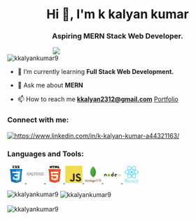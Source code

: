 <h1 align="center">Hi 👋, I'm k kalyan kumar</h1>
<h3 align="center">Aspiring MERN Stack Web Developer.</h3>
<img align="right" width="400" src="https://www.gtpsoftwares.com/images/mern/mern-banner.jpg"/>
<p align="left"> <img src="https://komarev.com/ghpvc/?username=kkalyankumar9&label=Profile%20views&color=0e75b6&style=flat" alt="kkalyankumar9" /> </p>

- 🌱 I’m currently learning **Full Stack Web Development.**

- 💬 Ask me about **MERN**

- 📫 How to reach me **kkalyan2312@gmail.com**
<a href="https://64a2e92904804b244d0f8613--joyful-tiramisu-eb4bf0.netlify.app/">Portfolio</a>
<h3 align="left">Connect with me:</h3>
<p align="left">
<a href="https://linkedin.com/in/https://www.linkedin.com/in/k-kalyan-kumar-a44321163/" target="blank"><img align="center" src="https://raw.githubusercontent.com/rahuldkjain/github-profile-readme-generator/master/src/images/icons/Social/linked-in-alt.svg" alt="https://www.linkedin.com/in/k-kalyan-kumar-a44321163/" height="30" width="40" /></a>
</p>

<h3 align="left">Languages and Tools:</h3>
<p align="left"> <a href="https://www.w3schools.com/css/" target="_blank" rel="noreferrer"> <img src="https://raw.githubusercontent.com/devicons/devicon/master/icons/css3/css3-original-wordmark.svg" alt="css3" width="40" height="40"/> </a> <a href="https://expressjs.com" target="_blank" rel="noreferrer"> <img src="https://raw.githubusercontent.com/devicons/devicon/master/icons/express/express-original-wordmark.svg" alt="express" width="40" height="40"/> </a> <a href="https://www.w3.org/html/" target="_blank" rel="noreferrer"> <img src="https://raw.githubusercontent.com/devicons/devicon/master/icons/html5/html5-original-wordmark.svg" alt="html5" width="40" height="40"/> </a> <a href="https://developer.mozilla.org/en-US/docs/Web/JavaScript" target="_blank" rel="noreferrer"> <img src="https://raw.githubusercontent.com/devicons/devicon/master/icons/javascript/javascript-original.svg" alt="javascript" width="40" height="40"/> </a> <a href="https://www.mongodb.com/" target="_blank" rel="noreferrer"> <img src="https://raw.githubusercontent.com/devicons/devicon/master/icons/mongodb/mongodb-original-wordmark.svg" alt="mongodb" width="40" height="40"/> </a> <a href="https://nodejs.org" target="_blank" rel="noreferrer"> <img src="https://raw.githubusercontent.com/devicons/devicon/master/icons/nodejs/nodejs-original-wordmark.svg" alt="nodejs" width="40" height="40"/> </a> <a href="https://reactjs.org/" target="_blank" rel="noreferrer"> <img src="https://raw.githubusercontent.com/devicons/devicon/master/icons/react/react-original-wordmark.svg" alt="react" width="40" height="40"/> </a> </p>

<p><img align="left" src="https://github-readme-stats.vercel.app/api/top-langs?username=kkalyankumar9&show_icons=true&locale=en&layout=compact" alt="kkalyankumar9" /></p>

<p>&nbsp;<img align="center" src="https://github-readme-stats.vercel.app/api?username=kkalyankumar9&show_icons=true&locale=en" alt="kkalyankumar9" /></p>

<p><img align="center" src="https://github-readme-streak-stats.herokuapp.com/?user=kkalyankumar9&" alt="kkalyankumar9" /></p>
